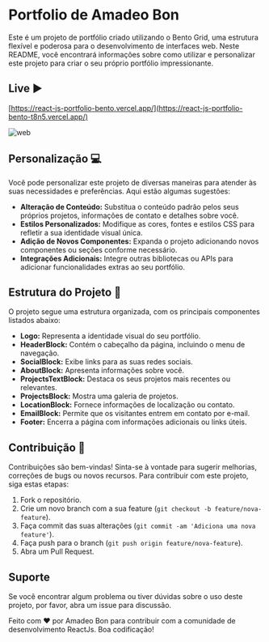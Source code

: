 # Portfolio de Amadeo Bon

Este é um projeto de portfólio criado utilizando o Bento Grid, uma estrutura flexível e poderosa para o desenvolvimento de interfaces web. Neste README, você encontrará informações sobre como utilizar e personalizar este projeto para criar o seu próprio portfólio impressionante.

## Live ▶

[https://react-js-portfolio-bento.vercel.app/](https://react-js-portfolio-bento-t8n5.vercel.app/)

![web](https://github.com/Amadeo-Frontend/ReactJs-Portfolio__Bento/assets/104178969/fce2399d-b5f8-4e89-80ea-420e40b61a6d)

## Personalização 💻

Você pode personalizar este projeto de diversas maneiras para atender às suas necessidades e preferências. Aqui estão algumas sugestões:

- **Alteração de Conteúdo:** Substitua o conteúdo padrão pelos seus próprios projetos, informações de contato e detalhes sobre você.
- **Estilos Personalizados:** Modifique as cores, fontes e estilos CSS para refletir a sua identidade visual única.
- **Adição de Novos Componentes:** Expanda o projeto adicionando novos componentes ou seções conforme necessário.
- **Integrações Adicionais:** Integre outras bibliotecas ou APIs para adicionar funcionalidades extras ao seu portfólio.

## Estrutura do Projeto 📂

O projeto segue uma estrutura organizada, com os principais componentes listados abaixo:

- **Logo:** Representa a identidade visual do seu portfólio.
- **HeaderBlock:** Contém o cabeçalho da página, incluindo o menu de navegação.
- **SocialBlock:** Exibe links para as suas redes sociais.
- **AboutBlock:** Apresenta informações sobre você.
- **ProjectsTextBlock:** Destaca os seus projetos mais recentes ou relevantes.
- **ProjectsBlock:** Mostra uma galeria de projetos.
- **LocationBlock:** Fornece informações de localização ou contato.
- **EmailBlock:** Permite que os visitantes entrem em contato por e-mail.
- **Footer:** Encerra a página com informações adicionais ou links úteis.

## Contribuição 🚀

Contribuições são bem-vindas! Sinta-se à vontade para sugerir melhorias, correções de bugs ou novos recursos. Para contribuir com este projeto, siga estas etapas:

1. Fork o repositório.
2. Crie um novo branch com a sua feature (`git checkout -b feature/nova-feature`).
3. Faça commit das suas alterações (`git commit -am 'Adiciona uma nova feature'`).
4. Faça push para o branch (`git push origin feature/nova-feature`).
5. Abra um Pull Request.

## Suporte

Se você encontrar algum problema ou tiver dúvidas sobre o uso deste projeto, por
favor, abra um issue para discussão.

Feito com ❤️ por Amadeo Bon para contribuir com a comunidade de desenvolvimento
ReactJs. Boa codificação!
